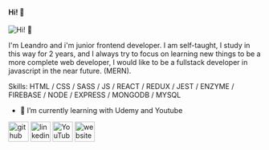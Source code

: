 #### Hi! 👋
![Hi! 👋](https://raw.githubusercontent.com/wayou/t-rex-runner/gh-pages/assets/screenshot.gif)

I'm Leandro and i'm junior frontend developer. I am self-taught, I study in this way for 2 years, and I always try to focus on learning new things to be a more complete web developer, I would like to be a fullstack developer in javascript in the near future. (MERN).

Skills: HTML / CSS / SASS / JS / REACT / REDUX / JEST / ENZYME / FIREBASE / NODE / EXPRESS / MONGODB / MYSQL

- 🌱 I’m currently learning with Udemy and Youtube 


[<img src='https://cdn.jsdelivr.net/npm/simple-icons@3.0.1/icons/github.svg' alt='github' height='40'>](https://github.com/Leandro-Rial)  [<img src='https://cdn.jsdelivr.net/npm/simple-icons@3.0.1/icons/linkedin.svg' alt='linkedin' height='40'>](https://www.linkedin.com/in/leandro-rial/)  [<img src='https://cdn.jsdelivr.net/npm/simple-icons@3.0.1/icons/youtube.svg' alt='YouTube' height='40'>](https://www.youtube.com/channel/UCZ1q47UAXCXv_Qu-MFNOqUg)  [<img src='https://cdn.jsdelivr.net/npm/simple-icons@3.0.1/icons/icloud.svg' alt='website' height='40'>](https://leandro-rial.github.io/)  

